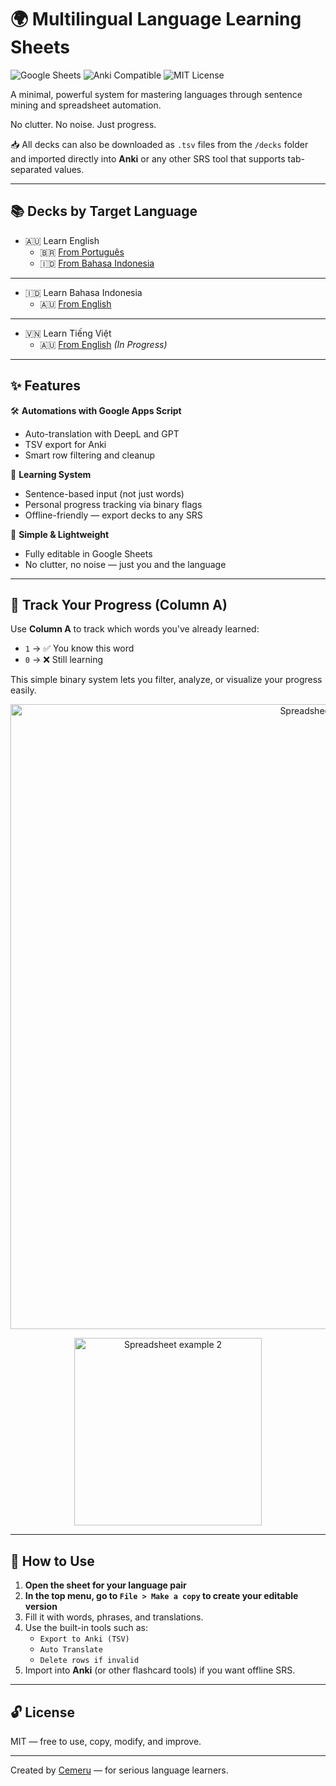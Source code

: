 # 🌍 Multilingual Language Learning Sheets

![Google Sheets](https://img.shields.io/badge/Google-Sheets-34A853?style=for-the-badge&logo=googlesheets&logoColor=white)
![Anki Compatible](https://img.shields.io/badge/Anki-Compatible-blue?style=for-the-badge)
![MIT License](https://img.shields.io/badge/License-MIT-green?style=for-the-badge)

A minimal, powerful system for mastering languages through sentence mining and spreadsheet automation.

No clutter. No noise. Just progress.

📥 All decks can also be downloaded as `.tsv` files from the `/decks` folder and imported directly into **Anki** or any other SRS tool that supports tab-separated values.

---

## 📚 Decks by Target Language

- 🇦🇺 Learn English
  - 🇧🇷 [From Português](https://docs.google.com/spreadsheets/d/1i9aXHtEdLK1wUkUqZNuGoWd11hmYyy_OTkZc3ngTOwU/edit?gid=804322809#gid=804322809)
  - 🇮🇩 [From Bahasa Indonesia](https://docs.google.com/spreadsheets/d/14sg-bQSxqhM1V9lNCm6ifbytRLnV-rl0DXe7v059P3c/edit?gid=804322809#gid=804322809)

---

- 🇮🇩 Learn Bahasa Indonesia
  - 🇦🇺 [From English](https://docs.google.com/spreadsheets/d/1CrM7bhMkdiIKz3AKwwxiOYjR7LBo6AcM1xeXxMJNqhk/edit?gid=804322809#gid=804322809)
    
---

- 🇻🇳 Learn Tiếng Việt
  - 🇦🇺 [From English](#) *(In Progress)*

---

## ✨ Features

🛠️ **Automations with Google Apps Script**
- Auto-translation with DeepL and GPT
- TSV export for Anki
- Smart row filtering and cleanup

🧠 **Learning System**
- Sentence-based input (not just words)
- Personal progress tracking via binary flags
- Offline-friendly — export decks to any SRS

📄 **Simple & Lightweight**
- Fully editable in Google Sheets
- No clutter, no noise — just you and the language

---

## 🧮 Track Your Progress (Column A)

Use **Column A** to track which words you've already learned:

- `1` → ✅ You know this word
- `0` → ❌ Still learning

This simple binary system lets you filter, analyze, or visualize your progress easily.

<p align="center">
  <img src="https://github.com/user-attachments/assets/2fc40b31-a68f-43e6-a34e-451fa405f8a0" alt="Spreadsheet example 1" width="1000"/>
</p>

<p align="center">
  <img src="https://github.com/user-attachments/assets/25fc9ac8-a6bf-425f-91f6-fd1032586189" alt="Spreadsheet example 2" width="300"/>
</p>

---

## 🚀 How to Use

1. **Open the sheet for your language pair**  
2. **In the top menu, go to `File > Make a copy` to create your editable version**  
3. Fill it with words, phrases, and translations.  
4. Use the built-in tools such as:  
   - `Export to Anki (TSV)`  
   - `Auto Translate`  
   - `Delete rows if invalid`  
5. Import into **Anki** (or other flashcard tools) if you want offline SRS.

---

## 🔓 License

MIT — free to use, copy, modify, and improve.

---

Created by [Cemeru](https://github.com/Cemeru) — for serious language learners.
